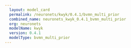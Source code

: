 ```yaml
---
  layout: model_card
  permalink: /neuronets/kwyk/0.4.1/bvmn_multi_prior
  combined_name: neuronets_kwyk_0.4.1_bvmn_multi_prior
  org: neuronets
  modelName: kwyk
  version: 0.4.1
  modelType: bvmn_multi_prior
---
```

